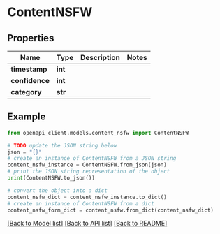 # ContentNSFW


## Properties

Name | Type | Description | Notes
------------ | ------------- | ------------- | -------------
**timestamp** | **int** |  | 
**confidence** | **int** |  | 
**category** | **str** |  | 

## Example

```python
from openapi_client.models.content_nsfw import ContentNSFW

# TODO update the JSON string below
json = "{}"
# create an instance of ContentNSFW from a JSON string
content_nsfw_instance = ContentNSFW.from_json(json)
# print the JSON string representation of the object
print(ContentNSFW.to_json())

# convert the object into a dict
content_nsfw_dict = content_nsfw_instance.to_dict()
# create an instance of ContentNSFW from a dict
content_nsfw_form_dict = content_nsfw.from_dict(content_nsfw_dict)
```
[[Back to Model list]](../README.md#documentation-for-models) [[Back to API list]](../README.md#documentation-for-api-endpoints) [[Back to README]](../README.md)


